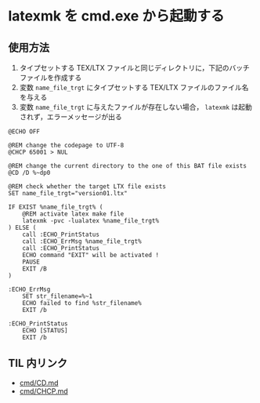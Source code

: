 # latexmk を cmd.exe から起動する #

## 使用方法 ##

1. タイプセットする TEX/LTX ファイルと同じディレクトリに，下記のバッチファイルを作成する
2. 変数 `name_file_trgt` にタイプセットする TEX/LTX ファイルのファイル名を与える
3. 変数 `name_file_trgt` に与えたファイルが存在しない場合， `latexmk` は起動されず，エラーメッセージが出る

```Batchfile
@ECHO OFF

@REM change the codepage to UTF-8
@CHCP 65001 > NUL

@REM change the current directory to the one of this BAT file exists
@CD /D %~dp0

@REM check whether the target LTX file exists
SET name_file_trgt="version01.ltx"

IF EXIST %name_file_trgt% (
    @REM activate latex make file
    latexmk -pvc -lualatex %name_file_trgt%
) ELSE (
    call :ECHO_PrintStatus
    call :ECHO_ErrMsg %name_file_trgt%
    call :ECHO_PrintStatus
    ECHO command "EXIT" will be activated !
    PAUSE
    EXIT /B
)

:ECHO_ErrMsg
    SET str_filename=%~1
    ECHO failed to find %str_filename%
    EXIT /b

:ECHO_PrintStatus
    ECHO [STATUS]
    EXIT /b
```

## TIL 内リンク ##

* [cmd/CD.md](../CMD/CD.md)
* [cmd/CHCP.md](../CMD/CHCP.md)
